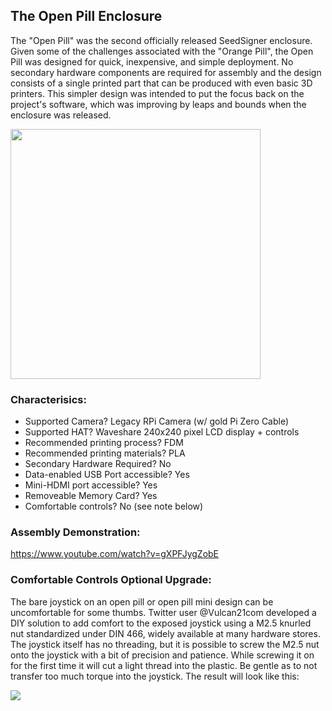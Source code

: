 ## The Open Pill Enclosure

The "Open Pill" was the second officially released SeedSigner enclosure. Given some of the challenges associated with the "Orange Pill", the Open Pill was designed for quick, inexpensive, and simple deployment. No secondary hardware components are required for assembly and the design consists of a single printed part that can be produced with even basic 3D printers. This simpler design was intended to put the focus back on the project's software, which was improving by leaps and bounds when the enclosure was released.

<img src="/docs/img/Open_Pill_Models.JPG" width="400" height="400">

### Characterisics:
- Supported Camera? Legacy RPi Camera (w/ gold Pi Zero Cable)
- Supported HAT? Waveshare 240x240 pixel LCD display + controls
- Recommended printing process? FDM
- Recommended printing materials? PLA
- Secondary Hardware Required? No
- Data-enabled USB Port accessible? Yes
- Mini-HDMI port accessible? Yes
- Removeable Memory Card? Yes
- Comfortable controls? No (see note below)

### Assembly Demonstration:
https://www.youtube.com/watch?v=gXPFJygZobE


### Comfortable Controls Optional Upgrade:
The bare joystick on an open pill or open pill mini design can be uncomfortable for some thumbs. Twitter user @Vulcan21com developed a DIY solution to add comfort to the exposed joystick using a M2.5 knurled nut standardized under DIN 466, widely available at many hardware stores. The joystick itself has no threading, but it is possible to screw the M2.5 nut onto the joystick with a bit of precision and patience. While screwing it on for the first time it will cut a light thread into the plastic. Be gentle as to not transfer too much torque into the joystick. The result will look like this:

<img src="/docs/img/Open_Pill_w_Comfort_Joystick.png">


